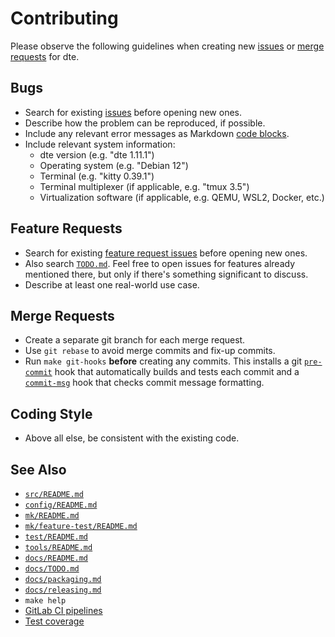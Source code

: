 Contributing
============

Please observe the following guidelines when creating new [issues]
or [merge requests] for dte.

Bugs
----

* Search for existing [issues] before opening new ones.
* Describe how the problem can be reproduced, if possible.
* Include any relevant error messages as Markdown [code blocks].
* Include relevant system information:
  * dte version (e.g. "dte 1.11.1")
  * Operating system (e.g. "Debian 12")
  * Terminal (e.g. "kitty 0.39.1")
  * Terminal multiplexer (if applicable, e.g. "tmux 3.5")
  * Virtualization software (if applicable, e.g. QEMU, WSL2, Docker, etc.)

Feature Requests
----------------

* Search for existing [feature request issues] before opening new ones.
* Also search [`TODO.md`]. Feel free to open issues for features already
  mentioned there, but only if there's something significant to discuss.
* Describe at least one real-world use case.

Merge Requests
--------------

* Create a separate git branch for each merge request.
* Use `git rebase` to avoid merge commits and fix-up commits.
* Run `make git-hooks` **before** creating any commits. This installs
  a git [`pre-commit`] hook that automatically builds and tests each
  commit and a [`commit-msg`] hook that checks commit message
  formatting.

Coding Style
------------

* Above all else, be consistent with the existing code.

See Also
--------

* [`src/README.md`](../src/README.md)
* [`config/README.md`](../config/README.md)
* [`mk/README.md`](../mk/README.md)
* [`mk/feature-test/README.md`](../mk/feature-test/README.md)
* [`test/README.md`](../test/README.md)
* [`tools/README.md`](../tools/README.md)
* [`docs/README.md`](README.md)
* [`docs/TODO.md`](TODO.md)
* [`docs/packaging.md`](packaging.md)
* [`docs/releasing.md`](releasing.md)
* `make help`
* [GitLab CI pipelines](https://gitlab.com/craigbarnes/dte/-/pipelines)
* [Test coverage](https://craigbarnes.gitlab.io/dte/coverage/)


[issues]: https://gitlab.com/craigbarnes/dte/-/issues
[feature request issues]: https://gitlab.com/craigbarnes/dte/-/issues/?sort=updated_desc&state=all&or%5Blabel_name%5D%5B%5D=Type%3A%3AFeature&or%5Blabel_name%5D%5B%5D=Type%3A%3AEnhancement&first_page_size=50
[merge requests]: https://gitlab.com/craigbarnes/dte/-/merge_requests
[code blocks]: https://docs.gitlab.com/user/markdown/#code-spans-and-blocks
[`TODO.md`]: TODO.md
[`pre-commit`]: ../tools/git-hooks/pre-commit
[`commit-msg`]: ../tools/git-hooks/commit-msg
